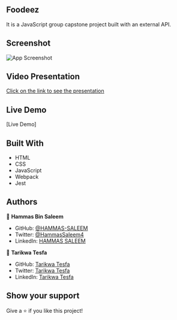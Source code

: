 ## Foodeez

It is a JavaScript group capstone project built with an external API.

## Screenshot

![App Screenshot]()

## Video Presentation

[Click on the link to see the presentation](https://www.loom.com/share/b423886962bd42afb9f12c3e6f2986ea)

## Live Demo

[Live Demo]
## Built With

- HTML
- CSS
- JavaScript
- Webpack
- Jest

## Authors

👤 **Hammas Bin Saleem**

- GitHub: [@HAMMAS-SALEEM](https://github.com/HAMMAS-SALEEM)
- Twitter: [@HammasSaleem4](https://twitter.com/HammasSaleem4)
- LinkedIn: [HAMMAS SALEEM](https://www.linkedin.com/in/hammas-saleem-407)

👤 **Tarikwa Tesfa**

- GitHub: [Tarikwa Tesfa](https://github.com/tariktesfa)
- Twitter: [Tarikwa Tesfa](https://twitter.com/tarik_tesfa)
- LinkedIn: [Tarikwa Tesfa](https://www.linkedin.com/in/tarikwa-tesfa-232a64167/)

## Show your support

Give a ⭐ if you like this project!
